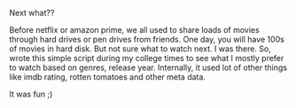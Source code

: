 Next what??

Before netflix or amazon prime, we all used to share loads of movies through hard drives or pen drives from friends. One day, you will have 100s of movies in hard disk. But not sure what to watch next. I was there. So, wrote this simple script during my college times to see what I mostly prefer to watch based on genres, release year. Internally, it used lot of other things like imdb rating, rotten tomatoes and other meta data. 

It was fun ;) 


